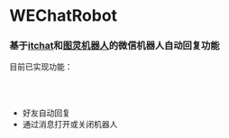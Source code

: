 # WEChatRobot
<h3>基于<a href="http://itchat.readthedocs.io/zh/latest/">itchat</a>和<a href="http://www.tuling123.com/">图灵机器人</a>的微信机器人自动回复功能</h3>
<p>目前已实现功能：</p>
   <ul>
     <li> 好友自动回复 </li>
     <li> 通过消息打开或关闭机器人</li>
   </ul>
